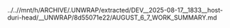 ../..//mnt/h/ARCHIVE/.UNWRAP/extracted/DEV__2025-08-17__1833__host-duri-head/__UNWRAP/8d55071e22/AUGUST_6_7_WORK_SUMMARY.md